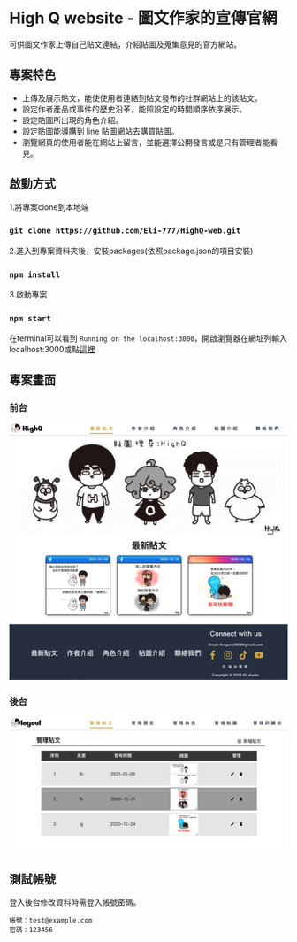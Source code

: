 # High Q website - 圖文作家的宣傳官網
可供圖文作家上傳自己貼文連結，介紹貼圖及蒐集意見的官方網站。

## 專案特色
- 上傳及展示貼文，能使使用者連結到貼文發布的社群網站上的該貼文。
- 設定作者產品或事件的歷史沿革，能照設定的時間順序依序展示。
- 設定貼圖所出現的角色介紹。
- 設定貼圖能導購到 line 貼圖網站去購買貼圖。
- 瀏覽網頁的使用者能在網站上留言，並能選擇公開發言或是只有管理者能看見。

## 啟動方式


1.將專案clone到本地端

### `git clone https://github.com/Eli-777/HighQ-web.git`

2.進入到專案資料夾後，安裝packages(依照package.json的項目安裝)

### `npm install`

3.啟動專案

### `npm start`

在terminal可以看到 `Running on the localhost:3000`，開啟瀏覽器在網址列輸入localhost:3000或點[這裡](http://localhost:3000)

## 專案畫面
### 前台

![Alt text](/public/pictures/highq-front.png)

### 後台

![Alt text](/public/pictures/highq-back.png)

## 測試帳號
登入後台修改資料時需登入帳號密碼。

```
帳號：test@example.com
密碼：123456
```





